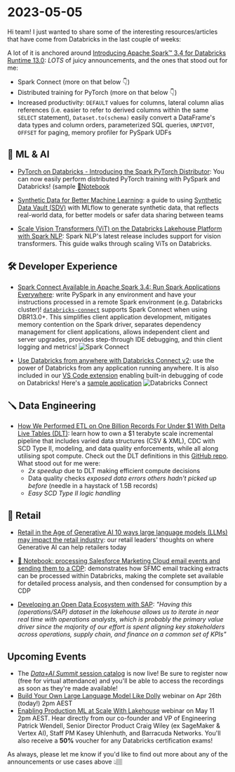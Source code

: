 # 2023-05-05

Hi team! I just wanted to share some of the interesting resources/articles that have come from Databricks in the last couple of weeks:

A lot of it is anchored around [Introducing Apache Spark™ 3.4 for Databricks Runtime 13.0](https://www.databricks.com/blog/2023/04/14/introducing-apache-sparktm-34-databricks-runtime-130.html): *LOTS* of juicy announcements, and the ones that stood out for me:

- Spark Connect (more on that below 👇)
- Distributed training for PyTorch (more on that below 👇)
- Increased productivity: `DEFAULT` values for columns, lateral column alias references (i.e. easier to refer to derived columns within the same `SELECT` statement), `Dataset.to(schema)` easily convert a DataFrame's data types and column orders, parameterized SQL queries, `UNPIVOT`, `OFFSET` for paging, memory profiler for PySpark UDFs

## 🧠 ML & AI

- [PyTorch on Databricks - Introducing the Spark PyTorch Distributor](https://www.databricks.com/blog/2023/04/20/pytorch-databricks-introducing-spark-pytorch-distributor.html): You can now easily perform distributed PyTorch training with PySpark and Databricks! (sample [📕Notebook](https://www.databricks.com/wp-content/uploads/notebooks/db-554/spark_pytorch_distributor_samples_v0.2.dbc)

- [Synthetic Data for Better Machine Learning](https://www.databricks.com/blog/2023/04/12/synthetic-data-better-machine-learning.html): a guide to using [Synthetic Data Vault (SDV)](https://github.com/sdv-dev/SDV) with MLflow to generate synthetic data, that reflects real-world data, for better models or safer data sharing between teams

- [Scale Vision Transformers (ViT) on the Databricks Lakehouse Platform with Spark NLP](https://www.databricks.com/blog/2023/04/19/scale-vision-transformers-vit-databricks-lakehouse-platform-spark-nlp.html): Spark NLP's latest release includes support for vision transformers. This guide walks through scaling ViTs on Databricks.

## 🛠️ Developer Experience

- [Spark Connect Available in Apache Spark 3.4: Run Spark Applications Everywhere](https://www.databricks.com/blog/2023/04/18/spark-connect-available-apache-spark.html): write PySpark in any environment and have your instructions processed in a remote Spark environment (e.g. Databricks cluster)! [`databricks-connect`](https://pypi.org/project/databricks-connect/) supports Spark Connect when using DBR13.0+. This simplifies client application development, mitigates memory contention on the Spark driver, separates dependency management for client applications, allows independent client and server upgrades, provides step-through IDE debugging, and thin client logging and metrics!
      ![Spark Connect](https://cms.databricks.com/sites/default/files/inline-images/db-571-blog-img-1.png)

- [Use Databricks from anywhere with Databricks Connect v2](https://www.databricks.com/blog/2023/04/18/use-databricks-anywhere-databricks-connect-v2.html): use the power of Databricks from any application running anywhere. It is also included in our [VS Code extension](https://marketplace.visualstudio.com/items?itemName=databricks.databricks) enabling built-in debugging of code on Databricks! Here's a [sample application](https://github.com/databricks-demos/dbconnect-plotly)
       ![Databricks Connect](https://cms.databricks.com/sites/default/files/inline-images/db-534-blog-img-1.png)

## 🪛 Data Engineering

- [How We Performed ETL on One Billion Records For Under $1 With Delta Live Tables (DLT)](https://www.databricks.com/blog/2023/04/14/how-we-performed-etl-one-billion-records-under-1-delta-live-tables.html): learn how to own a $1 terabyte scale incremental pipeline that includes varied data structures (CSV & XML), CDC with SCD Type II, modeling, and data quality enforcements, while all along utilising spot compute. Check out the DLT definitions in this [GitHub repo](https://github.com/shannon-barrow/databricks-tpc-di). What stood out for me were:
  - *2x speedup* due to DLT making efficient compute decisions
  - Data quality checks *exposed data errors others hadn't picked up before* (needle in a haystack of 1.5B records)
  - *Easy SCD Type II logic handling*

## 🛒 Retail

- [Retail in the Age of Generative AI 10 ways large language models (LLMs) may impact the retail industry](https://www.databricks.com/blog/2023/04/13/retail-age-generative-ai.html): our retail leaders' thoughts on where Generative AI can help retailers today

- [📕 Notebook: processing Salesforce Marketing Cloud email events and sending them to a CDP](https://d1r5llqwmkrl74.cloudfront.net/notebooks/RCG/amperity-sfmc-tracking/index.html#amperity-sfmc-tracking_1.html): demonstrates how SFMC email tracking extracts can be processed within Databricks, making the complete set available for detailed process analysis, and then condensed for consumption by a CDP

- [Developing an Open Data Ecosystem with SAP](https://www.databricks.com/blog/2023/04/19/developing-open-data-ecosystem-sap.html): *"Having this (operations/SAP) dataset in the lakehouse allows us to iterate in near real time with operations analysts, which is probably the primary value driver since the majority of our effort is spent aligning key stakeholders across operations, supply chain, and finance on a common set of KPIs"*

## Upcoming Events

- The [*Data+AI Summit* session catalog](https://register.dataaisummit.com/flow/db/dais2023/sessioncatalog23/page/sessioncatalog) is now live! Be sure to register now (free for virtual attendance) and you'll be able to access the recordings as soon as they're made available! 
- [Build Your Own Large Language Model Like Dolly](https://www.databricks.com/resources/webinar/apj-build-your-own-large-language-model-dolly) webinar on Apr 26th (today!) 2pm AEST
- [Enabling Production ML at Scale With Lakehouse](https://pages.databricks.com/202305-APJ-VE-ML-with-Lakehouse_LP---APJ-ML-Ops-Event-11-May.html) webinar on May 11 2pm AEST. Hear directly from our co-founder and VP of Engineering Patrick Wendell, Senior Director Product Craig Wiley (ex SageMaker & Vertex AI), Staff PM Kasey Uhlenhuth, and Barracuda Networks. You'll also receive a **50%** voucher for any Databricks certification exams!

As always, please let me know if you'd like to find out more about any of the announcements or use cases above 👆🏽
